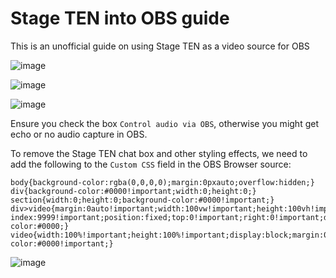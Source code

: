 # Stage TEN into OBS guide

This is an unofficial guide on using Stage TEN as a video source for OBS

![image](https://user-images.githubusercontent.com/2575698/203494522-90279f82-b99b-44f6-9851-90000c7a6835.png)


![image](https://user-images.githubusercontent.com/2575698/203493911-7b225b92-81a4-40f9-ba47-d51738253aad.png)


![image](https://user-images.githubusercontent.com/2575698/203493652-d81e92f9-e21e-4489-9273-3b8f4863cd16.png)



Ensure you check the box `Control audio via OBS`, otherwise you might get echo or no audio capture in OBS.


To remove the Stage TEN chat box and other styling effects, we need to add the following to the `Custom CSS` field in the OBS Browser source:
```
body{background-color:rgba(0,0,0,0);margin:0pxauto;overflow:hidden;}
div{background-color:#0000!important;width:0;height:0;}
section{width:0;height:0;background-color:#0000!important;}
div>video{margin:0auto!important;width:100vw!important;height:100vh!important;z-index:9999!important;position:fixed;top:0!important;right:0!important;display:block!important;background-color:#0000;}
video{width:100%!important;height:100%!important;display:block;margin:0auto;padding:0;background-color:#0000!important;}
```

![image](https://user-images.githubusercontent.com/2575698/203493136-7c850584-4936-46cc-976b-e27c6e3cd9df.png)

